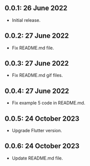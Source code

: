 ## 0.0.1: 26 June 2022

* Initial release.

## 0.0.2: 27 June 2022

* Fix README.md file.

## 0.0.3: 27 June 2022

* Fix README.md gif files.

## 0.0.4: 27 June 2022

* Fix example 5 code in README.md.

## 0.0.5: 24 October 2023

* Upgrade Flutter version.

## 0.0.6: 24 October 2023

* Update README.md file.
